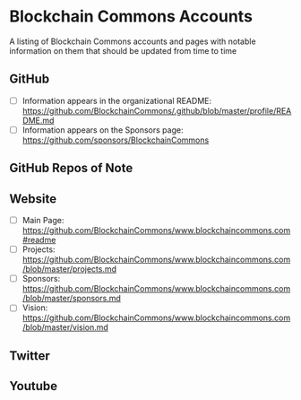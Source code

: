 # Blockchain Commons Accounts

A listing of Blockchain Commons accounts and pages with notable information on them that should be updated from time to time

## GitHub

- [ ] Information appears in the organizational README: https://github.com/BlockchainCommons/.github/blob/master/profile/README.md
- [ ] Information appears on the Sponsors page: https://github.com/sponsors/BlockchainCommons

## GitHub Repos of Note

## Website

- [ ] Main Page: https://github.com/BlockchainCommons/www.blockchaincommons.com#readme
- [ ] Projects: https://github.com/BlockchainCommons/www.blockchaincommons.com/blob/master/projects.md
- [ ] Sponsors: https://github.com/BlockchainCommons/www.blockchaincommons.com/blob/master/sponsors.md
- [ ] Vision: https://github.com/BlockchainCommons/www.blockchaincommons.com/blob/master/vision.md

## Twitter

## Youtube
